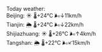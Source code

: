 Today weather:  
Beijing: ☀️   🌡️+24°C 🌬️↓11km/h  
Tianjin: 🌦   🌡️+24°C 🌬️↓22km/h  
Shijiazhuang: ☀️   🌡️+26°C 🌬️↑4km/h  
Tangshan: 🌦   🌡️+22°C 🌬️↙15km/h  
